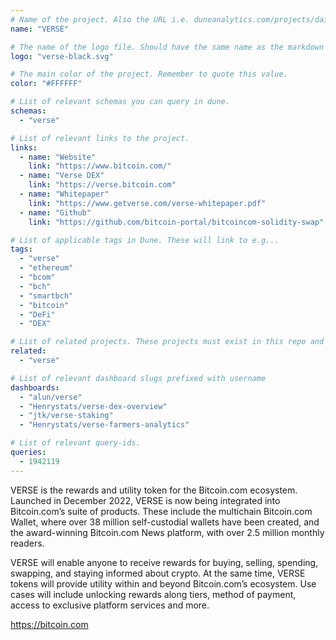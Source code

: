 ```yaml
---
# Name of the project. Also the URL i.e. duneanalytics.com/projects/dai.
name: "VERSE"

# The name of the logo file. Should have the same name as the markdown file.
logo: "verse-black.svg"

# The main color of the project. Remember to quote this value.
color: "#FFFFFF"

# List of relevant schemas you can query in dune.
schemas:
  - "verse"

# List of relevant links to the project.
links:
  - name: "Website"
    link: "https://www.bitcoin.com/"
  - name: "Verse DEX"
    link: "https://verse.bitcoin.com"
  - name: "Whitepaper"
    link: "https://www.getverse.com/verse-whitepaper.pdf"
  - name: "Github"
    link: "https://github.com/bitcoin-portal/bitcoincom-solidity-swap"

# List of applicable tags in Dune. These will link to e.g...
tags:
  - "verse"
  - "ethereum"
  - "bcom"
  - "bch"
  - "smartbch"
  - "bitcoin"
  - "DeFi"
  - "DEX"

# List of related projects. These projects must exist in this repo and the name...
related:
  - "verse"

# List of relevant dashboard slugs prefixed with username
dashboards:
  - "alun/verse"
  - "Henrystats/verse-dex-overview"
  - "jtk/verse-staking"
  - "Henrystats/verse-farmers-analytics"

# List of relevant query-ids.
queries:
  - 1942119
---
```


VERSE is the rewards and utility token for the Bitcoin.com ecosystem. Launched in December 2022, VERSE is now being
integrated into Bitcoin.com’s suite of products. These include the multichain Bitcoin.com Wallet, where over 38 million
self-custodial wallets have been created, and the award-winning Bitcoin.com News platform, with over 2.5 million monthly
readers.

VERSE will enable anyone to receive rewards for buying, selling, spending, swapping, and staying informed about crypto.
At the same time, VERSE tokens will provide utility within and beyond Bitcoin.com’s ecosystem. Use cases will include
unlocking rewards along tiers, method of payment, access to exclusive platform services and more.

https://bitcoin.com

